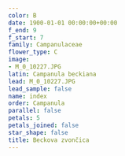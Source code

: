 ```yaml
---
color: B
date: 1900-01-01 00:00:00+00:00
f_end: 9
f_start: 7
family: Campanulaceae
flower_type: C
image:
- M_0_10227.JPG
latin: Campanula beckiana
lead: M_0_10227.JPG
lead_sample: false
name: index
order: Campanula
parallel: false
petals: 5
petals_joined: false
star_shape: false
title: Beckova zvončica
---
```



